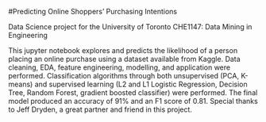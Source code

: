 #Predicting Online Shoppers’ Purchasing Intentions                                                                                                                

Data Science project for the University of Toronto CHE1147: Data Mining in Engineering

This jupyter notebook explores and predicts the likelihood of a person placing an online purchase using a dataset available from Kaggle. Data cleaning, EDA, feature engineering, modelling, and application were performed. Classification algorithms through both unsupervised (PCA, K-means) and supervised learning (L2 and L1 Logistic Regression, Decision Tree, Random Forest, gradient boosted classifier) were performed. The final model produced an accuracy of 91% and an F1 score of 0.81. Special thanks to Jeff Dryden, a great partner and friend in this project.
